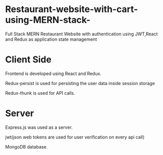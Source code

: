 # Restaurant-website-with-cart-using-MERN-stack-
Full Stack MERN Restaurant Website with authentication using JWT,React and Redux as application state management

# Client Side
Frontend is developed using React and Redux.

Redux-persist is used for persisting the user data inside session storage

Redux-thunk is used for API calls.

# Server
Express.js was used as a server.

jwt(json web tokens are used for user verification on every api call)

MongoDB database. 
